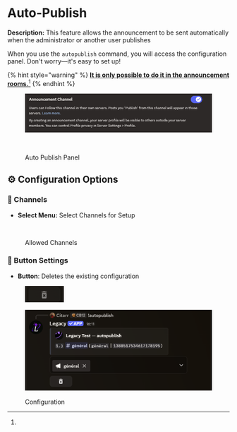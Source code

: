 # Auto-Publish

**Description:** This feature allows the announcement to be sent automatically when the administrator or another user publishes

When you use the `autopublish` command, you will access the configuration panel. Don't worry—it's easy to set up!

{% hint style="warning" %}
[**It is only possible to do it in the announcement rooms.**](#user-content-fn-1)[^1]
{% endhint %}

<figure><img src="../../.gitbook/assets/image (24) (1).png" alt=""><figcaption></figcaption></figure>

<figure><img src="https://cdn.discordapp.com/attachments/1388517534617178195/1388519189823619152/Capture_decran_2025-06-28_155910.png?ex=686146c4&#x26;is=685ff544&#x26;hm=4bce8019b84f32f448365c9ca35ae5ba86ba39951e70730a8ab1c83d5cc52274&#x26;" alt=""><figcaption><p>Auto Publish Panel</p></figcaption></figure>

## ⚙️ Configuration Options

### 🔹 Channels

* **Select Menu:** Select Channels for Setup

<figure><img src="https://cdn.discordapp.com/attachments/1388517534617178195/1388519506917457950/image.png?ex=6861470f&#x26;is=685ff58f&#x26;hm=6f7136873b818dce6892bcaef9296734ace2c2712811d87aa373819d2226bdb7&#x26;" alt=""><figcaption><p>Allowed Channels</p></figcaption></figure>

### 🔹 Button Settings

* **Button**: Deletes the existing configuration

<figure><img src="../../.gitbook/assets/image (1) (1) (1).png" alt=""><figcaption></figcaption></figure>

<figure><img src="../../.gitbook/assets/image (2) (1) (1).png" alt=""><figcaption><p>Configuration</p></figcaption></figure>

[^1]: 
